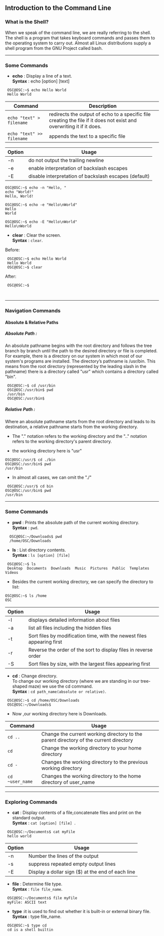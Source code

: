 ## Introduction to the Command Line
### What is the Shell?
When we speak of the command line, we are really referring to the shell. The shell is a
program that takes keyboard commands and passes them to the operating system to carry
out. Almost all Linux distributions supply a shell program from the GNU Project called
bash.
___
### Some Commands

* **echo** : Display a line of a text.  
**Syntax** : echo [option] [text]    
```
 OSC@OSC:~$ echo Hello World
 Hello World
 ```

| Command                  | Description |
|--------------------------|-------------|
| `echo "text" > filename` | redirects the output of echo to a specific file creating the file if it does not exist and overwriting it if it does.|
|`echo "text" >> filename`|appends the text to a specific file| 

|Option |Usage|
|--------|-----|
|-n |    do not output the trailing newline|
|-e|  enable interpretation of backslash escapes|
| -E  |   disable interpretation of backslash escapes (default)|  
```
OSC@OSC:~$ echo -n "Hello, "
echo "World!"
Hello, World!
```
```
OSC@OSC:~$ echo -e "Hello\nWorld"
Hello
World
```
```
OSC@OSC:~$ echo -E "Hello\nWorld"
Hello\nWorld
```



* **clear** : Clear the screen.   
**Syntax** : `clear`.

Before:
```
 OSC@OSC:~$ echo Hello World
 Hello World
 OSC@OSC:~$ clear
 ```
  
After:
```
 OSC@OSC:~$ 



 ```



___
### Navigation Commands
#### Absolute & Relative Paths
##### Absolute Path :  
An absolute pathname begins with the root directory and follows the tree branch by branch until the path to the desired directory or file is completed.  
For example, there is a directory on our system in which most of our system's programs are installed. The directory’s pathname is /usr/bin. This means from the root directory (represented by the leading slash in the pathname) there is a directory called "usr" which contains a directory called "bin".
```
 OSC@OSC:~$ cd /usr/bin
 OSC@OSC:/usr/bin$ pwd
 /usr/bin
 OSC@OSC:/usr/bin$
 ```

##### Relative Path :
 Where an absolute pathname starts from the root directory and leads to its destination, a relative pathname starts from the working directory.  
  * The "." notation refers to the working directory and the ".." notation refers to the working directory's parent directory.  
  
  *  the working directory here is "usr"
  ```
  OSC@OSC:/usr/$ cd ./bin
 OSC@OSC:/usr/bin$ pwd
 /usr/bin
 ```
   
 *  In almost all cases, we can omit the "./"  
 ```
  OSC@OSC:/usr/$ cd bin
 OSC@OSC:/usr/bin$ pwd
 /usr/bin
 ```

 ___
 ### Some Commands
 * **pwd** : Prints the absolute path of the current working directory.  
 **Syntax** : `pwd`.  

```  
  OSC@OSC:~/Downloads$ pwd
  /home/OSC/Downloads
 ```



 
   
 * **ls** : List directory contents.  
 **Syntax** : `ls [option] [file]`
 ```. 
  OSC@OSC:~$ ls
  Desktop  Documents  Downloads  Music  Pictures  Public  Templates  Videos
 ```
 * Besides the current working directory, we can specify the directory to list:
 ```
 OSC@OSC:~$ ls /home
 OSC
 ```
 | Option | Usage |
|--------|-------|
|-l|displays detailed information about files|
|-a|list all files including the hidden files|
|-t|Sort files by modification time, with the newest files appearing first|
|-r|Reverse the order of the sort to display files in reverse order|
|-S|Sort files by size, with the largest files appearing first|
 
* **cd** :  Change directory.  
To change our working directory (where we are standing in our tree-shaped maze) we use
the cd command.  
**Syntax** : `cd path_name(absolute or relative)`. 
``` 
 OSC@OSC:~$ cd /home/OSC/Downloads
 OSC@OSC:~/Downloads$
```
 * Now ,our working directory here is Downloads.

 | Command | Usage |
|--------|-------|
| `cd ..` | Change the current working directory to the parent directory of the current directory|
| `cd` | Change the working directory to your home directory|
|`cd -` |Changes the working directory to the previous working directory|
|`cd ~user_name` |Changes the working directory to the home directory of user_name|
 ___
 ### Exploring Commands
 * **cat** : Display contents of a file,concatenate files and print on the standard output.  
 **Syntax** : `cat [option] [file]
`.
 ```
  OSC@OSC:~/Documents$ cat myFile
  hello world
 ```
 | Option | Usage |
|--------|-------|
|-n| Number the lines of the output|
|-s| suppress repeated empty output lines|
|-E| Display a dollar sign ($) at the end of each line|

 
 * **file** : Determine file type.   
 **Syntax** : `file file_name`.
 ```
  OSC@OSC:~/Documents$ file myFile
  myFile: ASCII text
 ```
     
 * **type** :it is used to find out whether it is built-in or external binary file.  
 **Syntax** : type file_name.  
 ```
  OSC@OSC:~$ type cd
  cd is a shell builtin
 ```